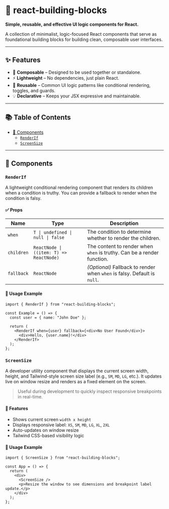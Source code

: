 # 🧱 react-building-blocks

**Simple, reusable, and effective UI logic components for React.**

A collection of minimalist, logic-focused React components that serve as foundational building blocks for building clean, composable user interfaces.

---

## ✨ Features

- 🧩 **Composable** – Designed to be used together or standalone.
- ⚡ **Lightweight** – No dependencies, just plain React.
- 🔁 **Reusable** – Common UI logic patterns like conditional rendering, toggles, and guards.
- 💡 **Declarative** – Keeps your JSX expressive and maintainable.

---

## 📚 Table of Contents

- [📘 Components](#-components)
  - [`RenderIf`](#renderif)
  - [`ScreenSize`](#screensize)

---

## 📘 Components

### `RenderIf`

A lightweight conditional rendering component that renders its children when a condition is truthy. You can provide a fallback to render when the condition is falsy.

#### ✅ Props

| Name       | Type                                     | Description                                                                 |
|------------|------------------------------------------|-----------------------------------------------------------------------------|
| `when`     | `T \| undefined \| null \| false`         | The condition to determine whether to render the children.                 |
| `children` | `ReactNode \| ((item: T) => ReactNode)`   | The content to render when `when` is truthy. Can be a render function.     |
| `fallback` | `ReactNode`                              | *(Optional)* Fallback to render when `when` is falsy. Default is `null`.   |

#### 📝 Usage Example

```tsx
import { RenderIf } from "react-building-blocks";

const Example = () => {
  const user = { name: "John Doe" };

  return (
    <RenderIf when={user} fallback={<div>No User Found</div>}>
      <div>Hello, {user.name}!</div>
    </RenderIf>
  );
};
```

### `ScreenSize`

A developer utility component that displays the current screen width, height, and Tailwind-style screen size label (e.g., `SM`, `MD`, `LG`, etc.). It updates live on window resize and renders as a fixed element on the screen.

> Useful during development to quickly inspect responsive breakpoints in real-time.

#### 🧰 Features

- Shows current screen `width x height`
- Displays responsive label: `XS`, `SM`, `MD`, `LG`, `XL`, `2XL`
- Auto-updates on window resize
- Tailwind CSS-based visibility logic

#### 📝 Usage Example

```tsx
import { ScreenSize } from "react-building-blocks";

const App = () => {
  return (
    <div>
      <ScreenSize />
      <p>Resize the window to see dimensions and breakpoint label update.</p>
    </div>
  );
};
```
